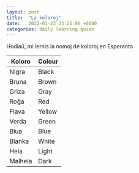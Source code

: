 ```yaml
---
layout: post
title:  "La koloroj"
date:   2022-01-23 23:25:00 +0000
categories: daily learning guide
---
```


Hodiaŭ, mi lernis la nomoj de koloroj en Esperanto

|  Koloro | Colour |
|---------|--------|
|  Nigra  | Black  |
|  Bruna  | Brown  |
|  Griza  |  Gray  |
|  Roĝa   |   Red  |
|  Flava  | Yellow |
|  Verda  | Green  |
|  Blua   |  Blue  |
|  Blanka | White  |
|  Hela   | Light  |
| Malhela |  Dark  |